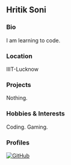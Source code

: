 ## Hritik Soni

### Bio
I am learning to code. 

### Location
IIIT-Lucknow

### Projects
Nothing. 

### Hobbies & Interests
Coding.
Gaming.


### Profiles
[![GitHub][github-img]](https://github.com/iamhritik55) 


<!-- Don't edit the below 2 lines -->
[twitter-img]: https://i.imgur.com/wWzX9uB.png
[github-img]: https://i.imgur.com/9I6NRUm.png
